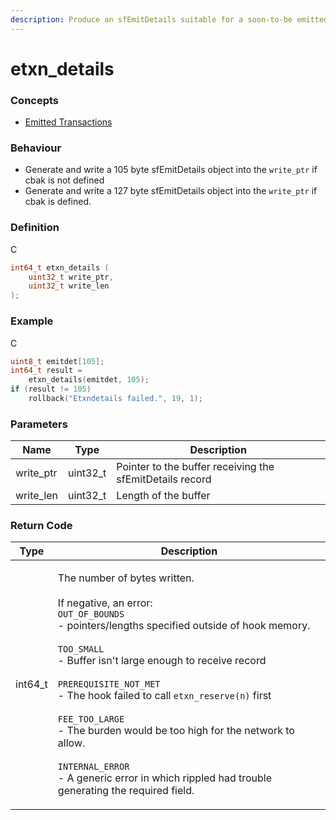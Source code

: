 ```yaml
---
description: Produce an sfEmitDetails suitable for a soon-to-be emitted transaction
---
```


# etxn\_details

### Concepts

* [Emitted Transactions](../../../concepts/emitted-transactions.md)

### Behaviour

* Generate and write a 105 byte sfEmitDetails object into the `write_ptr` if cbak is not defined
* Generate and write a 127 byte sfEmitDetails object into the `write_ptr` if cbak is defined.

### Definition

C

```c
int64_t etxn_details (
    uint32_t write_ptr,
  	uint32_t write_len
);
```

### Example

C

```c
uint8_t emitdet[105];
int64_t result =
    etxn_details(emitdet, 105);
if (result != 105)
    rollback("Etxndetails failed.", 19, 1);
```

### Parameters

| Name       | Type      | Description                                              |
| ---------- | --------- | -------------------------------------------------------- |
| write\_ptr | uint32\_t | Pointer to the buffer receiving the sfEmitDetails record |
| write\_len | uint32\_t | Length of the buffer                                     |

### Return Code

| Type     | Description                                                                                                                                                                                                                                                                                                                                                                                                                                                                                                                                                       |
| -------- | ----------------------------------------------------------------------------------------------------------------------------------------------------------------------------------------------------------------------------------------------------------------------------------------------------------------------------------------------------------------------------------------------------------------------------------------------------------------------------------------------------------------------------------------------------------------- |
| int64\_t | <p>The number of bytes written.<br><br>If negative, an error:<br><code>OUT_OF_BOUNDS</code><br>- pointers/lengths specified outside of hook memory.<br><br><code>TOO_SMALL</code><br>- Buffer isn't large enough to receive record<br><br><code>PREREQUISITE_NOT_MET</code><br>- The hook failed to call <code>etxn_reserve(n)</code> first<br><br><code>FEE_TOO_LARGE</code><br>- The burden would be too high for the network to allow.<br><br><code>INTERNAL_ERROR</code><br>- A generic error in which rippled had trouble generating the required field.</p> |
